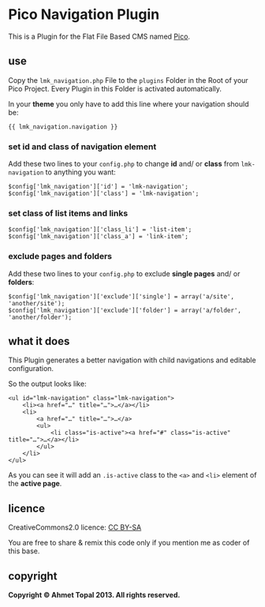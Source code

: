 # Pico Navigation Plugin

This is a Plugin for the Flat File Based CMS named [Pico](pico.dev7studios.com/).

## use

Copy the `lmk_navigation.php` File to the `plugins` Folder in the Root of your Pico Project. Every Plugin in this Folder is activated automatically.

In your **theme** you only have to add this line where your navigation should be:

    {{ lmk_navigation.navigation }}

### set id and class of navigation element

Add these two lines to your `config.php` to change **id** and/ or **class** from `lmk-navigation` to anything you want:

```
$config['lmk_navigation']['id'] = 'lmk-navigation';
$config['lmk_navigation']['class'] = 'lmk-navigation';
```

### set class of list items and links

```
$config['lmk_navigation']['class_li'] = 'list-item';
$config['lmk_navigation']['class_a'] = 'link-item';
```

### exclude pages and folders
Add these two lines to your `config.php` to exclude **single pages** and/ or **folders**:

```
$config['lmk_navigation']['exclude']['single'] = array('a/site', 'another/site');
$config['lmk_navigation']['exclude']['folder'] = array('a/folder', 'another/folder');
```

## what it does

This Plugin generates a better navigation with child navigations and editable configuration.

So the output looks like:

    <ul id="lmk-navigation" class="lmk-navigation">
        <li><a href="…" title="…">…</a></li>
        <li>
            <a href="…" title="…">…</a>
            <ul>
                <li class="is-active"><a href="#" class="is-active" title="…">…</a></li>
            </ul>
        </li>
    </ul>

As you can see it will add an `.is-active` class to the `<a>` and `<li>` element of the **active page**.


## licence

CreativeCommons2.0 licence: [CC BY-SA](http://creativecommons.org/licenses/by-sa/2.0/)

You are free to share & remix this code only if you mention me as coder of this base.


## copyright

**Copyright © Ahmet Topal 2013. All rights reserved.**
